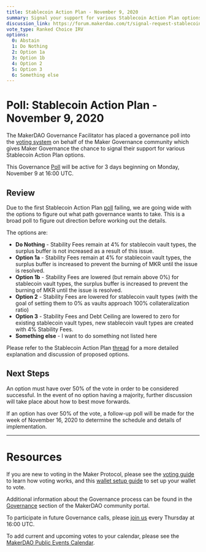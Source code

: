```yaml
---
title: Stablecoin Action Plan - November 9, 2020
summary: Signal your support for various Stablecoin Action Plan options.
discussion_link: https://forum.makerdao.com/t/signal-request-stablecoin-action-plan/4808
vote_type: Ranked Choice IRV
options:
  0: Abstain
  1: Do Nothing
  2: Option 1a
  3: Option 1b
  4: Option 2
  5: Option 3
  6: Something else
---
```


# Poll: Stablecoin Action Plan - November 9, 2020

The MakerDAO Governance Facilitator has placed a governance poll into the [voting system](https://vote.makerdao.com/polling) on behalf of the Maker Governance community which gives Maker Governance the chance to signal their support for various Stablecoin Action Plan options.

This Governance [Poll](https://community-development.makerdao.com/en/learn/governance/on-chain-gov) will be active for 3 days beginning on Monday, November 9 at 16:00 UTC.

## Review

Due to the first Stablecoin Action Plan [poll](https://vote.makerdao.com/polling/QmQed3Ca?network=mainnet#poll-detail) failing, we are going wide with the options to figure out what path governance wants to take. This is a broad poll to figure out direction before working out the details.

The options are:

- **Do Nothing** - Stability Fees remain at 4% for stablecoin vault types, the surplus buffer is not increased as a result of this issue.
- **Option 1a** - Stability Fees remain at 4% for stablecoin vault types, the surplus buffer is increased to prevent the burning of MKR until the issue is resolved.
- **Option 1b** - Stability Fees are lowered (but remain above 0%) for stablecoin vault types, the surplus buffer is increased to prevent the burning of MKR until the issue is resolved.
- **Option 2** - Stability Fees are lowered for stablecoin vault types (with the goal of setting them to 0% as vaults approach 100% collateralization ratio)
- **Option 3** - Stability Fees and Debt Ceiling are lowered to zero for existing stablecoin vault types, new stablecoin vault types are created with 4% Stability Fees.
- **Something else** - I want to do something not listed here

Please refer to the Stablecoin Action Plan [thread](https://forum.makerdao.com/t/signal-request-stablecoin-action-plan/4808) for a more detailed explanation and discussion of proposed options.

## Next Steps

An option must have over 50% of the vote in order to be considered successful. In the event of no option having a majority, further discussion will take place about how to best move forwards.

If an option has over 50% of the vote, a follow-up poll will be made for the week of November 16, 2020 to determine the schedule and details of implementation.

---

# Resources

If you are new to voting in the Maker Protocol, please see the [voting guide](https://community-development.makerdao.com/en/learn/governance/how-voting-works/) to learn how voting works, and this [wallet setup guide](https://community-development.makerdao.com/en/learn/governance/voting-setup/) to set up your wallet to vote.

Additional information about the Governance process can be found in the [Governance](https://community-development.makerdao.com/en/learn/governance) section of the MakerDAO community portal.

To participate in future Governance calls, please [join us](https://github.com/makerdao/community/tree/master/governance/governance-and-risk-meetings) every Thursday at 16:00 UTC.

To add current and upcoming votes to your calendar, please see the [MakerDAO Public Events Calendar](https://calendar.google.com/calendar/embed?src=makerdao.com_3efhm2ghipksegl009ktniomdk%40group.calendar.google.com&ctz=UTC&mode=week&showCalendars=0&showPrint=0).
